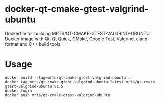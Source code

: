# docker-qt-cmake-gtest-valgrind-ubuntu

Dockerfile for building MRTS/QT-CMAKE-GTEST-VALGRIND-UBUNTU Docker image with  Qt, Qt Quick, CMake,
Google Test, Valgrind, clang-format and C++ build tools.


# Usage

    docker build --tag=mrts/qt-cmake-gtest-valgrind-ubuntu .
    docker tag mrts/qt-cmake-gtest-valgrind-ubuntu:latest mrts/qt-cmake-gtest-valgrind-ubuntu:v1.5
    docker login
    docker push mrts/qt-cmake-gtest-valgrind-ubuntu

